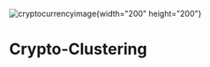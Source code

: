![cryptocurrencyimage](https://github.com/user-attachments/assets/3c48d0b4-552d-493e-855d-49cfd7da48be){width="200" height="200"}

# Crypto-Clustering    


